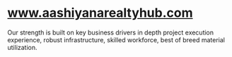 www.aashiyanarealtyhub.com
==========================

Our strength is built on key business drivers in depth project execution experience, robust infrastructure,  skilled workforce, best of breed material utilization.

